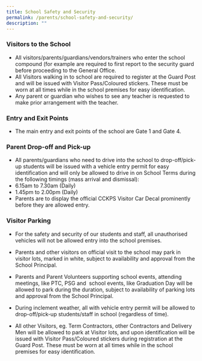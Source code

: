 ```yaml
---
title: School Safety and Security
permalink: /parents/school-safety-and-security/
description: ""
---
```

### Visitors to the School

*   All visitors/parents/guardians/vendors/trainers who enter the school compound (for example are required to first report to the security guard before proceeding to the General Office.
*   All Visitors walking in to school are required to register at the Guard Post and will be issued with Visitor Pass/Coloured stickers. These must be worn at all times while in the school premises for easy identification.
*   Any parent or guardian who wishes to see any teacher is requested to make prior arrangement with the teacher.

###   Entry and Exit Points

*   The main entry and exit points of the school are Gate 1 and Gate 4.

  

### Parent Drop-off and Pick-up 

*   All parents/guardians who need to drive into the school to drop-off/pick-up students will be issued with a vehicle entry permit for easy identification and will only be allowed to drive in on School Terms during the following timings (mass arrival and dismissal):
*   6.15am to 7.30am (Daily)
*   1.45pm to 2.00pm (Daily)
*   Parents are to display the official CCKPS Visitor Car Decal prominently before they are allowed entry.

  

### Visitor Parking

*   For the safety and security of our students and staff, all unauthorised vehicles will not be allowed entry into the school premises.

*   Parents and other visitors on official visit to the school may park in visitor lots, marked in white, subject to availability and approval from the School Principal. 

*   Parents and Parent Volunteers supporting school events, attending meetings, like PTC, PSG and  school events, like Graduation Day will be allowed to park during the duration, subject to availability of parking lots and approval from the School Principal. 

*   During inclement weather, all with vehicle entry permit will be allowed to drop-off/pick-up students/staff in school (regardless of time). 

*   All other Visitors, eg. Term Contractors, other Contractors and Delivery Men will be allowed to park at Visitor lots, and upon identification will be issued with Visitor Pass/Coloured stickers during registration at the Guard Post. These must be worn at all times while in the school premises for easy identification.